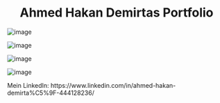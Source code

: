 <h1 align="center" id="title">Ahmed Hakan Demirtas Portfolio</h1>

![image](https://github.com/user-attachments/assets/0e3dc026-872d-4836-8e44-8d5261161e3e)

![image](https://github.com/user-attachments/assets/7b2e993c-0264-4842-8bef-2ce3c399d97e)

![image](https://github.com/user-attachments/assets/0d53ac54-2015-42bb-9ef8-365f4c854dc6)

![image](https://github.com/user-attachments/assets/3368fbd5-1ab6-4d90-8853-ac5efb550149)

<p id="description">Mein LinkedIn: https://www.linkedin.com/in/ahmed-hakan-demirta%C5%9F-444128236/</p>

  



